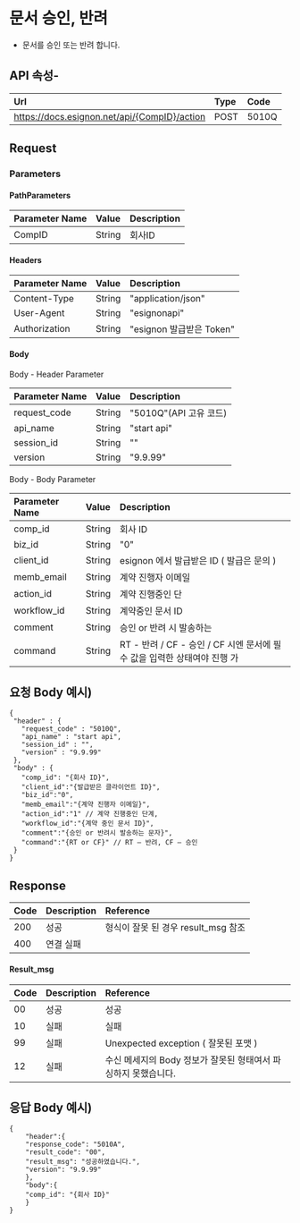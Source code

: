 # 문서 승인, 반려

* 문서를 승인 또는 반려 합니다.

## API 속성-

| Url | Type | **Code** |
| :--- | :--- | :--- |
| https://docs.esignon.net/api/{CompID}/action | POST | 5010Q |

## Request

### Parameters

#### PathParameters

| **Parameter Name** | **Value** | **Description** |
| :--- | :--- | :--- |
| CompID | String | 회사ID |

####  Headers

| **Parameter Name**                         | **Value**                                                 | **Description** |
| :--- | :--- | :--- |
| Content-Type | String | "application/json" |
| User-Agent | String | "esignonapi" |
| Authorization | String | "esignon 발급받은 Token" |

####   Body 

  Body - Header Parameter

| **Parameter Name**                         | **Value**                                                 | **Description** |
| :--- | :--- | :--- |
| request\_code | String | "5010Q"\(API 고유 코드\) |
| api\_name | String | "start api" |
| session\_id | String | "" |
| version | String | "9.9.99" |

  Body - Body Parameter

| **Parameter Name** | **Value** | **Description** |
| :--- | :--- | :--- |
| comp\_id | String | 회사 ID |
| biz\_id | String | "0" |
| client\_id | String | esignon 에서 발급받은 ID \( 발급은 문의 \) |
| memb\_email | String | 계약 진행자 이메일 |
| action\_id | String | 계약 진행중인 단 |
| workflow\_id | String | 계약중인 문서 ID |
| comment | String | 승인 or 반려 시 발송하는 |
| command | String | RT - 반려 / CF - 승인 / CF 시엔 문서에 필수 값을 입력한 상태여야 진행 가  |

## 요청 Body 예시\)

```text
{
 "header" : {
   "request_code" : "5010Q",            
   "api_name" : "start api",    
   "session_id" : "",    
   "version" : "9.9.99"
 },
 "body" : {
   "comp_id": "{회사 ID}",
   "client_id":"{발급받은 클라이언트 ID}",
   "biz_id":"0",
   "memb_email":"{계약 진행자 이메일}",
   "action_id":"1" // 계약 진행중인 단계,
   "workflow_id":"{계약 중인 문서 ID}",
   "comment":"{승인 or 반려시 발송하는 문자}",
   "command":"{RT or CF}" // RT – 반려, CF – 승인
 }
}

```

## Response

| Code | **Description** | **Reference** |
| :--- | :--- | :--- |
| 200 | 성공 | 형식이 잘못 된 경우 result\_msg 참조 |
| 400 | 연결 실패  |  |

#### Result\_msg

| Code | **Description** | **Reference** |
| :--- | :--- | :--- |
| 00 | 성공 | 성공 |
| 10 | 실패 | 실패 |
| 99 | 실패 | Unexpected exception \( 잘못된 포맷 \) |
| 12 | 실패 | 수신 메세지의 Body 정보가 잘못된 형태여서 파싱하지 못했습니다. |

## 응답 Body 예시\)

```text
{
	"header":{
	"response_code": "5010A",
	"result_code": "00",
	"result_msg": "성공하였습니다.",
	"version": "9.9.99"
	},
	"body":{
	"comp_id": "{회사 ID}"
	}
}
```

